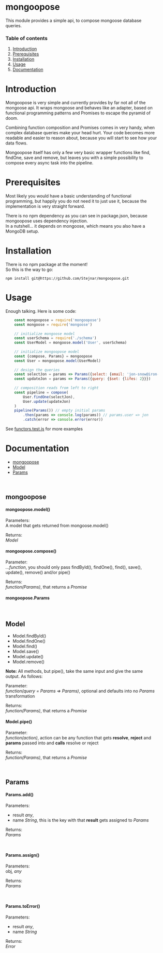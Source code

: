 # mongoopose

This module provides a simple api, to compose mongoose database queries.

### Table of contents

1. [Introduction](#introduction)
2. [Prerequisites](#prerequisites)
3. [Installation](#installation) 
4. [Usage](#usage)
5. [Documentation](#documentation)

# Introduction

Mongoopose is very simple and currently provides by far not all of the mongoose api.
It wraps mongoose and behaves like an adapter, based on functional programming patterns 
and Promises to escape the pyramid of doom.

Combining function composition and Promises comes in very handy, when complex database
queries make your head hurt. Your code becomes more readable and easier to reason about, 
because you will start to see how your data flows.

Mongoopose itself has only a few very basic wrapper functions like find, findOne, save and remove, 
but leaves you with a simple possibility to compose every async task into the pipeline.

# Prerequisites

Most likely you would have a basic understanding of functional programming, 
but happily you do not need it to just use it, because the implementation is very straight forward.
  
There is no npm dependency as you can see in package.json, because mongoopose uses 
dependency injection.</br>
In a nutshell... it depends on mongoose, which means you also have a MongoDB setup.

# Installation

There is no npm package at the moment!</br>
So this is the way to go:

    npm install git@https://github.com/Stejnar/mongoopose.git

# Usage

Enough talking. Here is some code:

```javascript
    const mongoopose = require('mongoopose')
    const mongoose = require('mongoose')
    
    // initialize mongoose model
    const userSchema = require('./schema')
    const UserModel = mongoose.model('User', userSchema)
    
    // initialize mongoopose model
    const {compose, Params} = mongoopose
    const User = mongoopose.model(UserModel)
    
    // design the queries
    const selectJon = params => Params({select: {email: 'jon-snow@iron-throne.com'}})
    const updateJon = params => Params({query: {$set: {lifes: 2}}})
    
    // composition reads from left to right
    const pipeline = compose(
        User.findOne(selectJon),
        User.update(updateJon)
    )
    pipeline(Params()) // empty initial params
        .then(params => console.log(params)) // params.user => jon 
        .catch(error => console.error(error))
```
See [functors.test.js](./__tests__/functors.test.js) for more examples

# Documentation

- [mongoopose](#mongoopose)
- [Model](#model)
- [Params](#params)

</br>

## mongoopose

#### mongoopose.model()

Parameters:</br>
A model that gets returned from mongoose.model()

Returns:</br>
*Model*

#### mongoopose.compose()

Parameter:</br>
*...function*, you should only pass findById(), findOne(), find(), save(), update(), remove() and/or pipe()

Returns:</br>
*function(Params)*, that returns a *Promise*

#### mongoopose.Params
</br>

## Model

- Model.findById()
- Model.findOne()
- Model.find()
- Model.save()
- Model.update()
- Model.remove()

**Note:** All methods, but pipe(), take the same input and give the same output.
As follows:

Parameter:</br>
*function(query = Params => Params)*, optional and defaults into no *Params* transformation 
    
Returns:</br>
*function(Params)*, that returns a *Promise*

#### Model.pipe()

Parameter:</br>
*function(action)*, action can be any function that gets **resolve**, **reject** and **params** passed into and **calls** resolve or reject 
    
Returns:</br>
*function(Params)*, that returns a *Promise*

</br>

## Params

#### Params.add()

Parameters:</br>
- result *any*,</br>
- name *String*, this is the key with that **result** gets assigned to *Params*


Returns:</br>
*Params*

</br>

#### Params.assign()

Parameters:</br>
obj, *any*

Returns:</br>
*Params*

</br>

#### Params.toError()

Parameters:</br>
- result *any*,</br>
- name *String*


Returns:</br>
*Error* 
